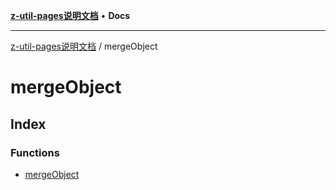 [**z-util-pages说明文档**](../README.md) • **Docs**

***

[z-util-pages说明文档](../modules.md) / mergeObject

# mergeObject

## Index

### Functions

- [mergeObject](functions/mergeObject.md)
